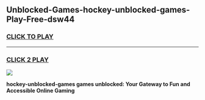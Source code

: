 
## Unblocked-Games-hockey-unblocked-games-Play-Free-dsw44
<h3>
<a href="https://premium76.site?title=hockey-unblocked-games&ref=22A">CLICK TO PLAY</a></h3>
<hr>

<h3>
<a href="https://premium76.site?title=hockey-unblocked-games&ref=22A">CLICK 2 PLAY</a>
  
</h3>

<a href="https://premium76.site?title=hockey-unblocked-games&ref=22A"><img src="https://clearcache.store/games.png"></a>


**hockey-unblocked-games games unblocked: Your Gateway to Fun and Accessible Online Gaming**
